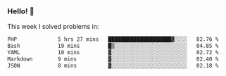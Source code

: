 ### Hello! 👋

This week I solved problems in:

<!--START_SECTION:waka-->

```txt
PHP             5 hrs 27 mins   ████████████████████▓░░░░   82.76 %
Bash            19 mins         █▒░░░░░░░░░░░░░░░░░░░░░░░   04.85 %
YAML            10 mins         ▓░░░░░░░░░░░░░░░░░░░░░░░░   02.72 %
Markdown        9 mins          ▓░░░░░░░░░░░░░░░░░░░░░░░░   02.40 %
JSON            8 mins          ▓░░░░░░░░░░░░░░░░░░░░░░░░   02.18 %
```

<!--END_SECTION:waka-->
